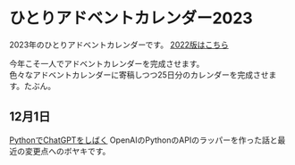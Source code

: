 # ひとりアドベントカレンダー2023

2023年のひとりアドベントカレンダーです。
[2022版はこちら](https://gist.github.com/Chroma7p/d3eccb3067d515bf8e919b22193ffc59)

今年こそ一人でアドベントカレンダーを完成させます。  
色々なアドベントカレンダーに寄稿しつつ25日分のカレンダーを完成させます。たぶん。  

## 12月1日 
[PythonでChatGPTをしばく](https://qiita.com/Chroma7p/items/5ba7b7c11aaf6aaa3113)
OpenAIのPythonのAPIのラッパーを作った話と最近の変更点へのボヤキです。
